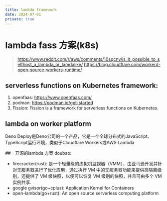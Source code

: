 ```yaml
---
title: lambda framework
date: 2024-07-01
private: true
---
```

# lambda fass 方案(k8s)
> https://www.reddit.com/r/aws/comments/10sqcnv/is_it_possible_to_selfhost_a_lambda_or_lamdalike/
> https://blog.cloudflare.com/workerd-open-source-workers-runtime/

## serverless functions on Kubernetes framework:
1. openfaas: https://www.openfaas.com/
2. podman: https://podman.io/get-started
2. Fission:
Fission is a framework for serverless functions on Kubernetes.

## lambda on worker platform
Deno Deploy是Deno公司的一个产品，它是一个全球分布式的JavaScript、TypeScript运行环境，类似于Cloudflare Workers或AWS Lambda

##　开源的lambda 方案
doubao:
- firecracker(rust): 是一个轻量级的虚拟机监视器（VMM），由亚马逊开发并针对无服务器进行了优化应用，通过执行 VM 中的无服务器功能来提供高隔离级别，还提供了 VM 级快照，以便可以恢复 VM 级别的快照，并且可由多个 VM 实例共享.
- google gvisor(go+cplus): Application Kernel for Containers
- open-lambda(go+rust): An open source serverless computing platform

